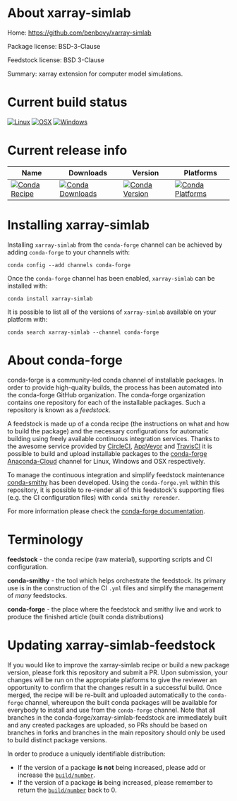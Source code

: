 About xarray-simlab
===================

Home: https://github.com/benbovy/xarray-simlab

Package license: BSD-3-Clause

Feedstock license: BSD 3-Clause

Summary: xarray extension for computer model simulations.



Current build status
====================

[![Linux](https://img.shields.io/circleci/project/github/conda-forge/xarray-simlab-feedstock/master.svg?label=Linux)](https://circleci.com/gh/conda-forge/xarray-simlab-feedstock)
[![OSX](https://img.shields.io/travis/conda-forge/xarray-simlab-feedstock/master.svg?label=macOS)](https://travis-ci.org/conda-forge/xarray-simlab-feedstock)
[![Windows](https://img.shields.io/appveyor/ci/conda-forge/xarray-simlab-feedstock/master.svg?label=Windows)](https://ci.appveyor.com/project/conda-forge/xarray-simlab-feedstock/branch/master)

Current release info
====================

| Name | Downloads | Version | Platforms |
| --- | --- | --- | --- |
| [![Conda Recipe](https://img.shields.io/badge/recipe-xarray--simlab-green.svg)](https://anaconda.org/conda-forge/xarray-simlab) | [![Conda Downloads](https://img.shields.io/conda/dn/conda-forge/xarray-simlab.svg)](https://anaconda.org/conda-forge/xarray-simlab) | [![Conda Version](https://img.shields.io/conda/vn/conda-forge/xarray-simlab.svg)](https://anaconda.org/conda-forge/xarray-simlab) | [![Conda Platforms](https://img.shields.io/conda/pn/conda-forge/xarray-simlab.svg)](https://anaconda.org/conda-forge/xarray-simlab) |

Installing xarray-simlab
========================

Installing `xarray-simlab` from the `conda-forge` channel can be achieved by adding `conda-forge` to your channels with:

```
conda config --add channels conda-forge
```

Once the `conda-forge` channel has been enabled, `xarray-simlab` can be installed with:

```
conda install xarray-simlab
```

It is possible to list all of the versions of `xarray-simlab` available on your platform with:

```
conda search xarray-simlab --channel conda-forge
```


About conda-forge
=================

conda-forge is a community-led conda channel of installable packages.
In order to provide high-quality builds, the process has been automated into the
conda-forge GitHub organization. The conda-forge organization contains one repository
for each of the installable packages. Such a repository is known as a *feedstock*.

A feedstock is made up of a conda recipe (the instructions on what and how to build
the package) and the necessary configurations for automatic building using freely
available continuous integration services. Thanks to the awesome service provided by
[CircleCI](https://circleci.com/), [AppVeyor](http://www.appveyor.com/)
and [TravisCI](https://travis-ci.org/) it is possible to build and upload installable
packages to the [conda-forge](https://anaconda.org/conda-forge)
[Anaconda-Cloud](http://docs.anaconda.org/) channel for Linux, Windows and OSX respectively.

To manage the continuous integration and simplify feedstock maintenance
[conda-smithy](http://github.com/conda-forge/conda-smithy) has been developed.
Using the ``conda-forge.yml`` within this repository, it is possible to re-render all of
this feedstock's supporting files (e.g. the CI configuration files) with ``conda smithy rerender``.

For more information please check the [conda-forge documentation](https://conda-forge.org/docs/).

Terminology
===========

**feedstock** - the conda recipe (raw material), supporting scripts and CI configuration.

**conda-smithy** - the tool which helps orchestrate the feedstock.
                   Its primary use is in the construction of the CI ``.yml`` files
                   and simplify the management of *many* feedstocks.

**conda-forge** - the place where the feedstock and smithy live and work to
                  produce the finished article (built conda distributions)


Updating xarray-simlab-feedstock
================================

If you would like to improve the xarray-simlab recipe or build a new
package version, please fork this repository and submit a PR. Upon submission,
your changes will be run on the appropriate platforms to give the reviewer an
opportunity to confirm that the changes result in a successful build. Once
merged, the recipe will be re-built and uploaded automatically to the
`conda-forge` channel, whereupon the built conda packages will be available for
everybody to install and use from the `conda-forge` channel.
Note that all branches in the conda-forge/xarray-simlab-feedstock are
immediately built and any created packages are uploaded, so PRs should be based
on branches in forks and branches in the main repository should only be used to
build distinct package versions.

In order to produce a uniquely identifiable distribution:
 * If the version of a package **is not** being increased, please add or increase
   the [``build/number``](http://conda.pydata.org/docs/building/meta-yaml.html#build-number-and-string).
 * If the version of a package **is** being increased, please remember to return
   the [``build/number``](http://conda.pydata.org/docs/building/meta-yaml.html#build-number-and-string)
   back to 0.